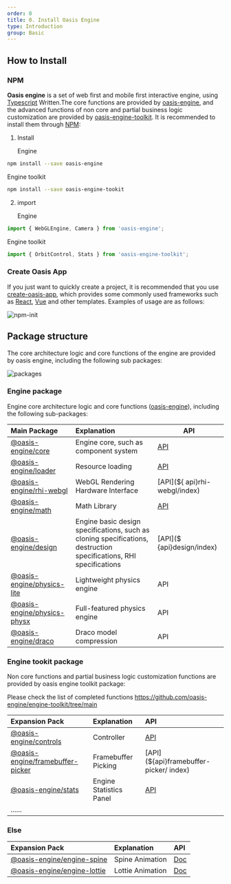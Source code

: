 ```yaml
---
order: 0
title: 0. Install Oasis Engine
type: Introduction
group: Basic
---
```


## How to Install

### NPM

**Oasis engine** is a set of web first and mobile first interactive engine, using [Typescript](https://www.typescriptlang.org/) Written.The core functions are provided by [oasis-engine](https://www.npmjs.com/package/oasis-engine), and the advanced functions of non core and partial business logic customization are provided by [oasis-engine-toolkit](https://github.com/oasis-engine/engine-toolkit). It is recommended to install them through [NPM](https://docs.npmjs.com/):

1. Install 

   Engine

```bash
npm install --save oasis-engine
```

Engine toolkit

```bash
npm install --save oasis-engine-tookit
```



2. import 

   Engine

```typescript
import { WebGLEngine, Camera } from 'oasis-engine';
```

Engine toolkit

```typescript
import { OrbitControl, Stats } from 'oasis-engine-toolkit';
```



### Create Oasis App

If you just want to quickly create a project, it is recommended that you use [create-oasis-app](https://github.com/oasis-engine/create-oasis-app), which provides some commonly used frameworks such as [ React](https://reactjs.org/), [Vue](https://vuejs.org/) and other templates. Examples of usage are as follows:

![npm-init](https://gw.alipayobjects.com/zos/OasisHub/b5bdc167-1d83-48a1-b826-bee43c2f1264/npm-init.gif)


## Package structure

The core architecture logic and core functions of the engine are provided by oasis engine, including the following sub packages:

![packages](https://gw.alipayobjects.com/mdn/rms_7c464e/afts/img/A*iQkKT7vurI4AAAAAAAAAAAAAARQnAQ)

### Engine package
Engine core architecture logic and core functions ([oasis-engine](https://www.npmjs.com/package/oasis-engine)), including the following sub-packages:

|Main Package|Explanation|API|
|:--|:--|--|
|[@oasis-engine/core](https://www.npmjs.com/package/@oasis-engine/core)| Engine core, such as component system |[API](${api}core/index)|
|[@oasis-engine/loader](https://www.npmjs.com/package/@oasis-engine/loader)| Resource loading |[API](${api}loader/index)|
|[@oasis-engine/rhi-webgl](https://www.npmjs.com/package/@oasis-engine/rhi-webgl)| WebGL Rendering Hardware Interface|[API](${ api}rhi-webgl/index)|
|[@oasis-engine/math](https://www.npmjs.com/package/@oasis-engine/math)| Math Library |[API](${api}math/index)|
|[@oasis-engine/design](https://www.npmjs.com/package/@oasis-engine/design)| Engine basic design specifications, such as cloning specifications, destruction specifications, RHI specifications|[API]($ {api}design/index)|
|[@oasis-engine/physics-lite](https://www.npmjs.com/package/@oasis-engine/physics-lite)| Lightweight physics engine |API|
|[@oasis-engine/physics-physx](https://www.npmjs.com/package/@oasis-engine/physics-physx)| Full-featured physics engine |API|
|[@oasis-engine/draco](https://www.npmjs.com/package/@oasis-engine/draco)| Draco model compression |API|



### Engine tookit package

Non core functions and partial business logic customization functions are provided by oasis engine toolkit package:

Please check the list of completed functions https://github.com/oasis-engine/engine-toolkit/tree/main

|Expansion Pack|Explanation|API|
|:--|:--|:--|
|[@oasis-engine/controls](https://www.npmjs.com/package/@oasis-engine/controls)| Controller |[API](${api}controls/index)|
|[@oasis-engine/framebuffer-picker](https://www.npmjs.com/package/@oasis-engine/framebuffer-picker)| Framebuffer Picking|[API](${api}framebuffer-picker/ index)|
|[@oasis-engine/stats](https://www.npmjs.com/package/@oasis-engine/stats)| Engine Statistics Panel |[API](${api}stats/index)|
|......|  ||



### Else

| Expansion Pack                                               | Explanation      | API                  |
| :----------------------------------------------------------- | :--------------- | :------------------- |
| [@oasis-engine/engine-spine](https://www.npmjs.com/package/@oasis-engine/engine-spine) | Spine Animation  | [Doc](${docs}spine)  |
| [@oasis-engine/engine-lottie](https://www.npmjs.com/package/@oasis-engine/lottie) | Lottie Animation | [Doc](${docs}lottie) |